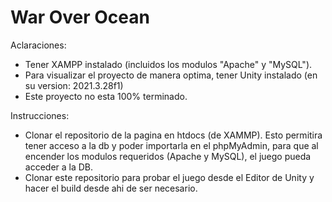 # War Over Ocean

Aclaraciones:
- Tener XAMPP instalado (incluidos los modulos "Apache" y "MySQL").
- Para visualizar el proyecto de manera optima, tener Unity instalado (en su version: 2021.3.28f1)
- Este proyecto no esta 100% terminado.

Instrucciones:
- Clonar el repositorio de la pagina en htdocs (de XAMMP). Esto permitira tener acceso a la db y poder importarla en el phpMyAdmin, para que al encender los modulos requeridos (Apache y MySQL), el juego pueda acceder a la DB.
- Clonar este repositorio para probar el juego desde el Editor de Unity y hacer el build desde ahi de ser necesario.
